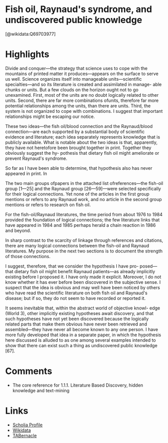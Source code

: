 
Fish oil, Raynaud's syndrome, and undiscovered public knowledge
===============================================================
  
  [@wikidata:Q69703977]  

# Highlights

Divide and conquer—the strategy that science uses to cope with the mountains of printed matter it produces—appears on the surface to serve us well. 
Science organizes itself into manageable units—scientific specialties—and so its literature is created and assimilated in manage- able chunks or units. 
But a few clouds on the horizon ought not to go unexamined.
First, most of the units are no doubt logically related to other units. 
Second, there are far more combinations ofunits, therefore far more potential relationships among the units, than there are units. Third, the system is not organized to cope with combinations. I suggest that important relationships might be escaping our notice.

These two ideas—the fish oil/blood connection and the Raynaud/blood connection—are each supported by a substantial body of scientific evidence and literature; each idea separately represents knowledge that is publicly available. What is notable about the two ideas is that, apparently, they have not heretofore been brought together in print. Together they obviously suggest the hy- pothesis that dietary fish oil might ameliorate or prevent Raynaud's syndrome.

So far as I have been able to determine, that hypothesis also has never appeared in print. In

The two main groups ofpapers in the attached list ofreferences—the
fish-oil group [1—25] and the Raynaud group [26—59]—were selected specifically for their logical connections.  Yet none of the articles in the first group mentions or refers to any Raynaud work, and no article in the second group mentions or refers to research on fish oil.

For the fish-oil/Raynaud literatures, the time period from about 1976 to 1984 provided the foundation of logical connections; the few literature links that have appeared in 1984 and 1985 perhaps herald a chain reaction in 1986 and beyond.

In sharp contrast to the scarcity of linkage through references and citations, there are many logical connections between the fish-oil and Raynaud literatures. My purpose in the next two sections is to document the strength of those connections.

I suggest, therefore, that we consider the hypothesis I have pro-
posed—that dietary fish oil might benefit Raynaud patients—as already implicitly existing before I proposed it. I have only made it explicit. 
Moreover, I do not know whether it has ever before been discovered in the subjective sense.
I suspect that the idea is obvious and may well have been noticed by others who have read the scientific literature on both fish oil and Raynaud's disease; but if so, they do not seem to have recorded or reported it.

It seems inevitable that, within the abstract world of objective knowl-
edge (World 3), other implicitly existing hypotheses await discovery, and that such hypotheses have not yet been discovered because the logically related parts that make them obvious have never been retrieved and assembled—they have never all become known to any one person. I have more fully developed that idea in a separate paper, in which the hypothesis here discussed is alluded to as one among several examples intended to show that there can exist such a thing as undiscovered public knowledge [67].


# Comments
- The core reference for 1.1.1. Literature Based Discovery, hidden knowledge and text-mining

# Links
  
 * [Scholia Profile](https://scholia.toolforge.org/work/Q69703977)  
 * [Wikidata](https://www.wikidata.org/wiki/Q69703977)  
 * [TABernacle](https://tabernacle.toolforge.org/?#/tab/manual/Q69703977/P921%3BP4510)  
